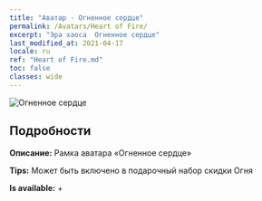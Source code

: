 ```yaml
---
title: "Аватар - Огненное сердце"
permalink: /Avatars/Heart of Fire/
excerpt: "Эра хаоса  Огненное сердце"
last_modified_at: 2021-04-17
locale: ru
ref: "Heart of Fire.md"
toc: false
classes: wide
---
```

 ![Огненное сердце](/images/a/avatarFrame_23.png)

## Подробности

 **Описание:** Рамка аватара «Огненное сердце» 

 **Tips:** Может быть включено в подарочный набор скидки Огня 

 **Is available:**  + 

